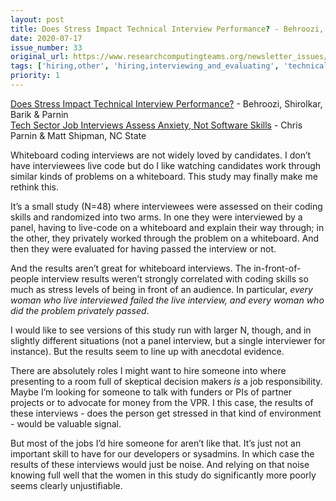 ```yaml
---
layout: post
title: Does Stress Impact Technical Interview Performance? - Behroozi, Shirolkar, Barik & Parnin<br/>
date: 2020-07-17
issue_number: 33
original_url: https://www.researchcomputingteams.org/newsletter_issues/0033
tags: ['hiring,other', 'hiring,interviewing_and_evaluating', 'technical_leadership,software_development']
priority: 1
---
```


<!-- markdownlint-disable MD033 -->
<!-- markdownlint-disable MD041 -->
<!-- markdownlint-disable MD049 -->

[Does Stress Impact Technical Interview Performance?](http://chrisparnin.me/pdf/stress_FSE_20.pdf) - Behroozi, Shirolkar, Barik & Parnin<br/>
[Tech Sector Job Interviews Assess Anxiety, Not Software Skills](https://news.ncsu.edu/2020/07/tech-job-interviews-anxiety/) - Chris Parnin & Matt Shipman, NC State

Whiteboard coding interviews are not widely loved by candidates.  I don’t have interviewees live code but do I like watching candidates work through similar kinds of problems on a whiteboard.  This study may finally make me rethink this.

It’s a small study (N=48) where interviewees were assessed on their coding skills and randomized into two arms.  In one they were interviewed by a panel, having to live-code on a whiteboard and explain their way through; in the other, they privately worked through the problem on a whiteboard.  And then they were evaluated for having passed the interview or not.

And the results aren’t great for whiteboard interviews.  The in-front-of-people interview results weren’t strongly correlated with coding skills so much as stress levels of being in front of an audience.  In particular, *every woman who live interviewed failed the live interview, and every woman who did the problem privately passed*.

I would like to see versions of this study run with larger N, though, and in slightly different situations (not a panel interview, but a single interviewer for instance).  But the results seem to line up with anecdotal evidence.

There are absolutely roles I might want to hire someone into where presenting to a room full of skeptical decision makers *is* a job responsibility.  Maybe I’m looking for someone to talk with funders or PIs of partner projects or to advocate for money from the VPR.  I this case, the results of these interviews - does the person get stressed in that kind of environment - would be valuable signal.

But most of the jobs I’d hire someone for aren’t like that.  It’s just not an important skill to have for our developers or sysadmins.  In which case the results of these interviews would just be noise.  And relying on that noise knowing full well that the women in this study do significantly more poorly seems clearly unjustifiable.
